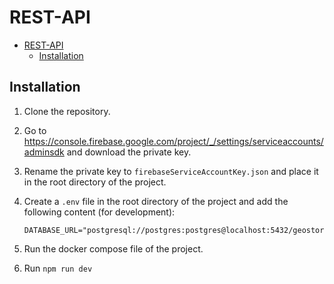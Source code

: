 # REST-API

- [REST-API](#rest-api)
  - [Installation](#installation)

## Installation

1. Clone the repository.
2. Go to <https://console.firebase.google.com/project/_/settings/serviceaccounts/adminsdk> and download the private key.
3. Rename the private key to `firebaseServiceAccountKey.json` and place it in the root directory of the project.
4. Create a `.env` file in the root directory of the project and add the following content (for development):

   ```env
   DATABASE_URL="postgresql://postgres:postgres@localhost:5432/geostories"
   ```

5. Run the docker compose file of the project.
6. Run `npm run dev`
